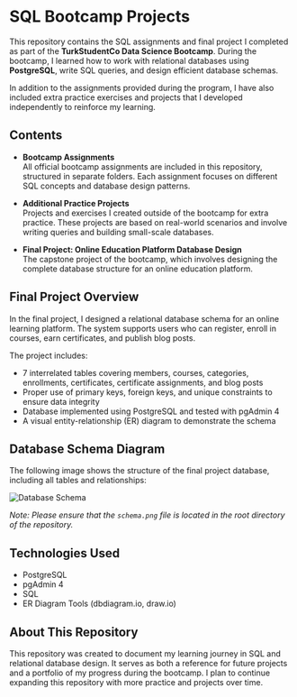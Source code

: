# SQL Bootcamp Projects

This repository contains the SQL assignments and final project I completed as part of the **TurkStudentCo Data Science Bootcamp**. During the bootcamp, I learned how to work with relational databases using **PostgreSQL**, write SQL queries, and design efficient database schemas.

In addition to the assignments provided during the program, I have also included extra practice exercises and projects that I developed independently to reinforce my learning.

## Contents

- **Bootcamp Assignments**  
  All official bootcamp assignments are included in this repository, structured in separate folders. Each assignment focuses on different SQL concepts and database design patterns.

- **Additional Practice Projects**  
  Projects and exercises I created outside of the bootcamp for extra practice. These projects are based on real-world scenarios and involve writing queries and building small-scale databases.

- **Final Project: Online Education Platform Database Design**  
  The capstone project of the bootcamp, which involves designing the complete database structure for an online education platform.

## Final Project Overview

In the final project, I designed a relational database schema for an online learning platform. The system supports users who can register, enroll in courses, earn certificates, and publish blog posts.

The project includes:
- 7 interrelated tables covering members, courses, categories, enrollments, certificates, certificate assignments, and blog posts
- Proper use of primary keys, foreign keys, and unique constraints to ensure data integrity
- Database implemented using PostgreSQL and tested with pgAdmin 4
- A visual entity-relationship (ER) diagram to demonstrate the schema

## Database Schema Diagram

The following image shows the structure of the final project database, including all tables and relationships:

![Database Schema](./schema.png)

*Note: Please ensure that the `schema.png` file is located in the root directory of the repository.*

## Technologies Used

- PostgreSQL
- pgAdmin 4
- SQL
- ER Diagram Tools (dbdiagram.io, draw.io)

## About This Repository

This repository was created to document my learning journey in SQL and relational database design. It serves as both a reference for future projects and a portfolio of my progress during the bootcamp. I plan to continue expanding this repository with more practice and projects over time.
